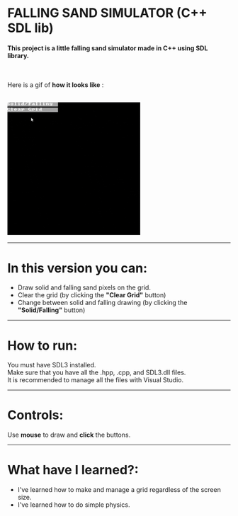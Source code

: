 # FALLING SAND SIMULATOR (C++ SDL lib)
#### This project is a little falling sand simulator made in C++ using SDL library.
<br/>

Here is a gif of **how it looks like** :

<br/>
<img src="/images/FallingSand.gif" width="300">

---
# In this version you can:
- Draw solid and falling sand pixels on the grid.
- Clear the grid (by clicking the **"Clear Grid"** button)
- Change between solid and falling drawing (by clicking the **"Solid/Falling"** button)

---
# How to run:

You must have SDL3 installed.
<br/>
Make sure that you have all the .hpp, .cpp, and SDL3.dll files.
<br/>
It is recommended to manage all the files with Visual Studio.

---
# Controls:
Use **mouse** to draw and **click** the buttons.

---
# What have I learned?:
- I've learned how to make and manage a grid regardless of the screen size.
- I've learned how to do simple physics.
